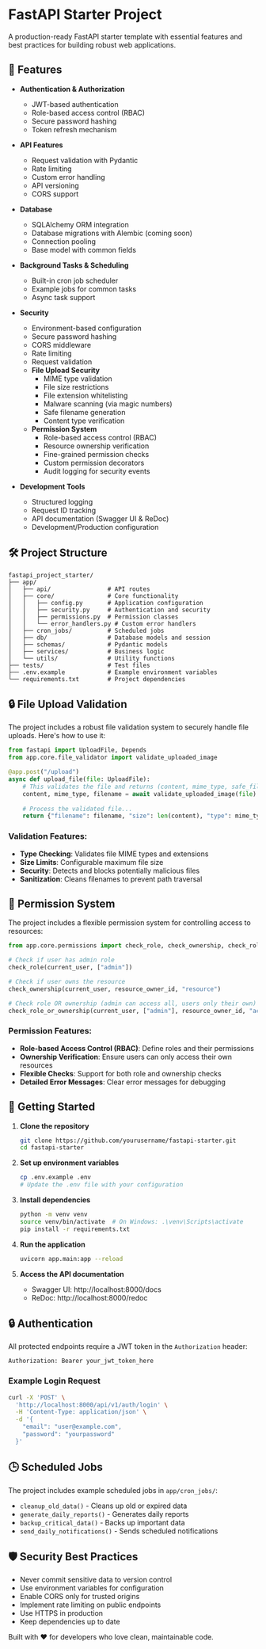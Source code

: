 # FastAPI Starter Project

A production-ready FastAPI starter template with essential features and best practices for building robust web applications.

## 🚀 Features

- **Authentication & Authorization**
  - JWT-based authentication
  - Role-based access control (RBAC)
  - Secure password hashing
  - Token refresh mechanism

- **API Features**
  - Request validation with Pydantic
  - Rate limiting
  - Custom error handling
  - API versioning
  - CORS support

- **Database**
  - SQLAlchemy ORM integration
  - Database migrations with Alembic (coming soon)
  - Connection pooling
  - Base model with common fields

- **Background Tasks & Scheduling**
  - Built-in cron job scheduler
  - Example jobs for common tasks
  - Async task support

- **Security**
  - Environment-based configuration
  - Secure password hashing
  - CORS middleware
  - Rate limiting
  - Request validation
  - **File Upload Security**
    - MIME type validation
    - File size restrictions
    - File extension whitelisting
    - Malware scanning (via magic numbers)
    - Safe filename generation
    - Content type verification
  - **Permission System**
    - Role-based access control (RBAC)
    - Resource ownership verification
    - Fine-grained permission checks
    - Custom permission decorators
    - Audit logging for security events

- **Development Tools**
  - Structured logging
  - Request ID tracking
  - API documentation (Swagger UI & ReDoc)
  - Development/Production configuration

## 🛠️ Project Structure

```
fastapi_project_starter/
├── app/
│   ├── api/                # API routes
│   ├── core/               # Core functionality
│   │   ├── config.py       # Application configuration
│   │   ├── security.py     # Authentication and security
│   │   ├── permissions.py  # Permission classes
│   │   └── error_handlers.py # Custom error handlers
│   ├── cron_jobs/          # Scheduled jobs
│   ├── db/                 # Database models and session
│   ├── schemas/            # Pydantic models
│   ├── services/           # Business logic
│   └── utils/              # Utility functions
├── tests/                  # Test files
├── .env.example            # Example environment variables
└── requirements.txt        # Project dependencies
```

## 🔒 File Upload Validation

The project includes a robust file validation system to securely handle file uploads. Here's how to use it:

```python
from fastapi import UploadFile, Depends
from app.core.file_validator import validate_uploaded_image

@app.post("/upload")
async def upload_file(file: UploadFile):
    # This validates the file and returns (content, mime_type, safe_filename)
    content, mime_type, filename = await validate_uploaded_image(file)
    
    # Process the validated file...
    return {"filename": filename, "size": len(content), "type": mime_type}
```

### Validation Features:
- **Type Checking**: Validates file MIME types and extensions
- **Size Limits**: Configurable maximum file size
- **Security**: Detects and blocks potentially malicious files
- **Sanitization**: Cleans filenames to prevent path traversal

## 🔐 Permission System

The project includes a flexible permission system for controlling access to resources:

```python
from app.core.permissions import check_role, check_ownership, check_role_or_ownership

# Check if user has admin role
check_role(current_user, ["admin"])

# Check if user owns the resource
check_ownership(current_user, resource_owner_id, "resource")

# Check role OR ownership (admin can access all, users only their own)
check_role_or_ownership(current_user, ["admin"], resource_owner_id, "access resource")
```

### Permission Features:
- **Role-based Access Control (RBAC)**: Define roles and their permissions
- **Ownership Verification**: Ensure users can only access their own resources
- **Flexible Checks**: Support for both role and ownership checks
- **Detailed Error Messages**: Clear error messages for debugging

## 🚀 Getting Started

1. **Clone the repository**
   ```bash
   git clone https://github.com/yourusername/fastapi-starter.git
   cd fastapi-starter
   ```

2. **Set up environment variables**
   ```bash
   cp .env.example .env
   # Update the .env file with your configuration
   ```

3. **Install dependencies**
   ```bash
   python -m venv venv
   source venv/bin/activate  # On Windows: .\venv\Scripts\activate
   pip install -r requirements.txt
   ```

4. **Run the application**
   ```bash
   uvicorn app.main:app --reload
   ```

5. **Access the API documentation**
   - Swagger UI: http://localhost:8000/docs
   - ReDoc: http://localhost:8000/redoc

## 🔒 Authentication

All protected endpoints require a JWT token in the `Authorization` header:

```
Authorization: Bearer your_jwt_token_here
```

### Example Login Request

```bash
curl -X 'POST' \
  'http://localhost:8000/api/v1/auth/login' \
  -H 'Content-Type: application/json' \
  -d '{
    "email": "user@example.com",
    "password": "yourpassword"
  }'
```

## 🕒 Scheduled Jobs

The project includes example scheduled jobs in `app/cron_jobs/`:

- `cleanup_old_data()` - Cleans up old or expired data
- `generate_daily_reports()` - Generates daily reports
- `backup_critical_data()` - Backs up important data
- `send_daily_notifications()` - Sends scheduled notifications


## 🛡️ Security Best Practices

- Never commit sensitive data to version control
- Use environment variables for configuration
- Enable CORS only for trusted origins
- Implement rate limiting on public endpoints
- Use HTTPS in production
- Keep dependencies up to date


Built with ❤️ for developers who love clean, maintainable code.
